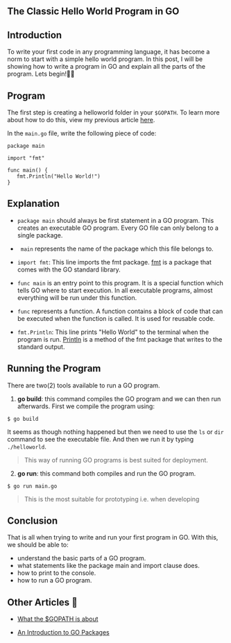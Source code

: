 ## The Classic Hello World Program in GO

## Introduction

To write your first code in any programming language, it has become a norm to start with a simple hello world program. In this post, I will be showing how to write a program in GO and explain all the parts of the program. Lets begin!👍🏼

## Program

The first step is creating a helloworld folder in your `$GOPATH`. To learn more about how to do this, view my previous article [here](https://fabcodes.hashnode.dev/what-the-dollargopath-is-about-ck8stjzhh004y07s129623r3v).

In the `main.go` file, write the following piece of code:
```
package main

import "fmt"

func main() {
   fmt.Println("Hello World!")
}

```

## Explanation

- `package main`  should always be first statement in a GO program. This creates an executable GO program. Every GO file can only belong to a single package.

- ` main`  represents the name of the package which this file belongs to.

- `import fmt`: This line imports the fmt package. [fmt](https://golang.org/pkg/fmt/) is a package that comes with the GO standard library. 

- `func main` is an entry point to this program. It is a special function which tells GO where to start execution. In all executable programs, almost everything will be run under this function.

- `func` represents a function. A function contains a block of code that can be executed when the function is called. It is used for reusable code.

- `fmt.Println`: This line prints "Hello World" to the terminal when the program is run. [Println](https://golang.org/pkg/fmt/#Println) is a method of the fmt package that writes to the standard output.

## Running the Program

There are two(2) tools available to run a GO program.

1. **go build**: this command compiles the GO program and we can then run afterwards. First we compile the program using:
```
$ go build
```
It seems as though nothing happened but then we need to use the `ls` or `dir` command to see the executable file. And then we run it by typing `./helloworld`.

 > This way of running GO programs is best suited for deployment.

2. **go run**: this command both compiles and run the GO program.
```
$ go run main.go
```
 > This is the most suitable for prototyping i.e. when developing

## Conclusion
That is all when trying to write and run your first program in GO. With this, we should be able to:
- understand the basic parts of a GO program.
- what statements like the package main and import clause does.
- how to print to the console.
- how to run a GO program.


## Other Articles 📖
- [What the $GOPATH is about](https://fabcodes.hashnode.dev/what-the-dollargopath-is-about-ck8stjzhh004y07s129623r3v)

- [An Introduction to GO Packages](https://fabcodes.hashnode.dev/an-introduction-to-go-packages-ck8uq9xq700ablcs1rmd4na8w)